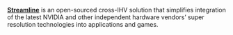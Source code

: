 [**Streamline**](https://developer.nvidia.com/rtx/streamline) is an open-sourced cross-IHV solution that simplifies integration of the latest NVIDIA and other independent hardware vendors’ super resolution technologies into applications and games.